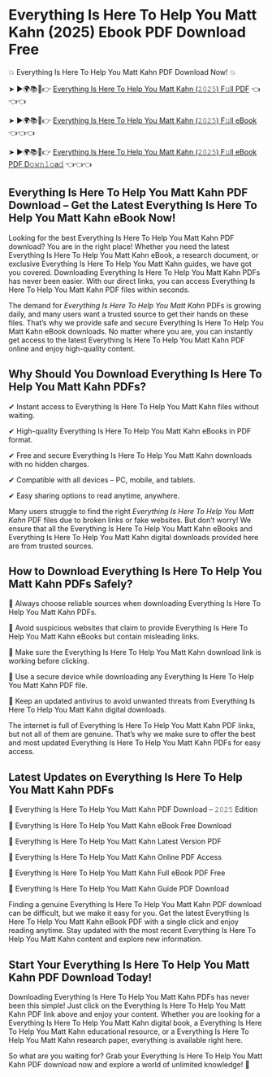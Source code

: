 # Everything Is Here To Help You Matt Kahn (2025) Ebook PDF Download Free

💥 Everything Is Here To Help You Matt Kahn PDF Download Now! 💥

➤ ►🌍📚📱👉 [Everything Is Here To Help You Matt Kahn (𝟸𝟶𝟸𝟻) F𝚞ll PDF](https://getpdf.xyz/everything-is-here-to-help-you-matt-kahn) 👈👈👈


➤ ►🌍📚📱👉 [Everything Is Here To Help You Matt Kahn (𝟸𝟶𝟸𝟻) F𝚞ll eBook](https://getpdf.xyz/everything-is-here-to-help-you-matt-kahn) 👈👈👈


➤ ►🌍📚📱👉 [Everything Is Here To Help You Matt Kahn (𝟸𝟶𝟸𝟻) F𝚞ll eBook PDF D𝚘𝚠𝚗𝚕𝚘a𝚍](https://getpdf.xyz/everything-is-here-to-help-you-matt-kahn) 👈👈👈


## Everything Is Here To Help You Matt Kahn PDF Download – Get the Latest Everything Is Here To Help You Matt Kahn eBook Now!

Looking for the best Everything Is Here To Help You Matt Kahn PDF download? You are in the right place! Whether you need the latest Everything Is Here To Help You Matt Kahn eBook, a research document, or exclusive Everything Is Here To Help You Matt Kahn guides, we have got you covered. Downloading Everything Is Here To Help You Matt Kahn PDFs has never been easier. With our direct links, you can access Everything Is Here To Help You Matt Kahn PDF files within seconds.

The demand for *Everything Is Here To Help You Matt Kahn* PDFs is growing daily, and many users want a trusted source to get their hands on these files. That’s why we provide safe and secure Everything Is Here To Help You Matt Kahn eBook downloads. No matter where you are, you can instantly get access to the latest Everything Is Here To Help You Matt Kahn PDF online and enjoy high-quality content.

## Why Should You Download Everything Is Here To Help You Matt Kahn PDFs?

✔ Instant access to Everything Is Here To Help You Matt Kahn files without waiting.

✔ High-quality Everything Is Here To Help You Matt Kahn eBooks in PDF format.

✔ Free and secure Everything Is Here To Help You Matt Kahn downloads with no hidden charges.

✔ Compatible with all devices – PC, mobile, and tablets.

✔ Easy sharing options to read anytime, anywhere.

Many users struggle to find the right *Everything Is Here To Help You Matt Kahn* PDF files due to broken links or fake websites. But don’t worry! We ensure that all the Everything Is Here To Help You Matt Kahn eBooks and Everything Is Here To Help You Matt Kahn digital downloads provided here are from trusted sources.

## How to Download Everything Is Here To Help You Matt Kahn PDFs Safely?

📌 Always choose reliable sources when downloading Everything Is Here To Help You Matt Kahn PDFs.

📌 Avoid suspicious websites that claim to provide Everything Is Here To Help You Matt Kahn eBooks but contain misleading links.

📌 Make sure the Everything Is Here To Help You Matt Kahn download link is working before clicking.

📌 Use a secure device while downloading any Everything Is Here To Help You Matt Kahn PDF file.

📌 Keep an updated antivirus to avoid unwanted threats from Everything Is Here To Help You Matt Kahn digital downloads.

The internet is full of Everything Is Here To Help You Matt Kahn PDF links, but not all of them are genuine. That’s why we make sure to offer the best and most updated Everything Is Here To Help You Matt Kahn PDFs for easy access.

## Latest Updates on Everything Is Here To Help You Matt Kahn PDFs

🔹 Everything Is Here To Help You Matt Kahn PDF Download – 𝟸𝟶𝟸𝟻 Edition

🔹 Everything Is Here To Help You Matt Kahn eBook Free Download

🔹 Everything Is Here To Help You Matt Kahn Latest Version PDF

🔹 Everything Is Here To Help You Matt Kahn Online PDF Access

🔹 Everything Is Here To Help You Matt Kahn Full eBook PDF Free

🔹 Everything Is Here To Help You Matt Kahn Guide PDF Download

Finding a genuine Everything Is Here To Help You Matt Kahn PDF download can be difficult, but we make it easy for you. Get the latest Everything Is Here To Help You Matt Kahn eBook PDF with a single click and enjoy reading anytime. Stay updated with the most recent Everything Is Here To Help You Matt Kahn content and explore new information.

## Start Your Everything Is Here To Help You Matt Kahn PDF Download Today!

Downloading Everything Is Here To Help You Matt Kahn PDFs has never been this simple! Just click on the Everything Is Here To Help You Matt Kahn PDF link above and enjoy your content. Whether you are looking for a Everything Is Here To Help You Matt Kahn digital book, a Everything Is Here To Help You Matt Kahn educational resource, or a Everything Is Here To Help You Matt Kahn research paper, everything is available right here.

So what are you waiting for? Grab your Everything Is Here To Help You Matt Kahn PDF download now and explore a world of unlimited knowledge! 🚀